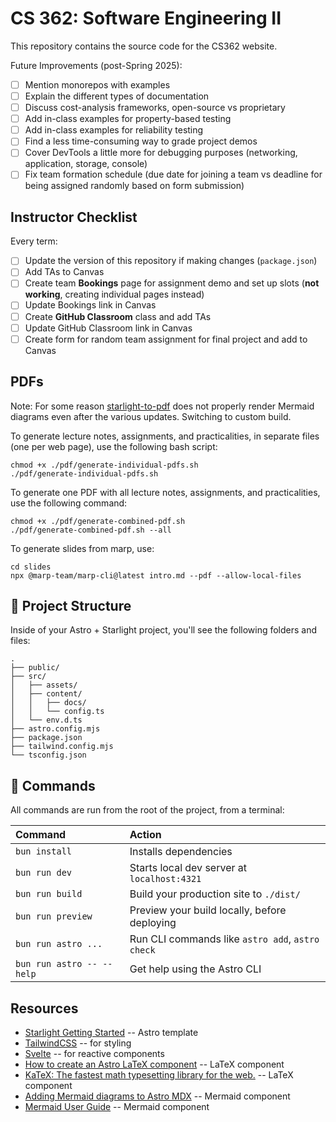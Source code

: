 # CS 362: Software Engineering II

This repository contains the source code for the CS362 website.

Future Improvements (post-Spring 2025):

- [ ] Mention monorepos with examples
- [ ] Explain the different types of documentation
- [ ] Discuss cost-analysis frameworks, open-source vs proprietary
- [ ] Add in-class examples for property-based testing
- [ ] Add in-class examples for reliability testing
- [ ] Find a less time-consuming way to grade project demos
- [ ] Cover DevTools a little more for debugging purposes (networking, application, storage, console)
- [ ] Fix team formation schedule (due date for joining a team vs deadline for being assigned randomly based on form submission)

## Instructor Checklist

Every term:

- [ ] Update the version of this repository if making changes (`package.json`)
- [ ] Add TAs to Canvas
- [ ] Create team **Bookings** page for assignment demo and set up slots (**not working**, creating individual pages instead)
- [ ] Update Bookings link in Canvas
- [ ] Create **GitHub Classroom** class and add TAs
- [ ] Update GitHub Classroom link in Canvas
- [ ] Create form for random team assignment for final project and add to Canvas

## PDFs

Note: For some reason [starlight-to-pdf](https://github.com/Linkerin/starlight-to-pdf) does not properly render Mermaid diagrams even after the various updates. Switching to custom build.

To generate lecture notes, assignments, and practicalities, in separate files (one per web page), use the following bash script:

```shell
chmod +x ./pdf/generate-individual-pdfs.sh
./pdf/generate-individual-pdfs.sh
```

To generate one PDF with all lecture notes, assignments, and practicalities, use the following command:

```shell
chmod +x ./pdf/generate-combined-pdf.sh
./pdf/generate-combined-pdf.sh --all
```

To generate slides from marp, use:

```shell
cd slides
npx @marp-team/marp-cli@latest intro.md --pdf --allow-local-files
```

## 🚀 Project Structure

Inside of your Astro + Starlight project, you'll see the following folders and files:

```text
.
├── public/
├── src/
│   ├── assets/
│   ├── content/
│   │   ├── docs/
│   │   └── config.ts
│   └── env.d.ts
├── astro.config.mjs
├── package.json
├── tailwind.config.mjs
└── tsconfig.json
```

## 🧞 Commands

All commands are run from the root of the project, from a terminal:

| Command                   | Action                                           |
| :------------------------ | :----------------------------------------------- |
| `bun install`             | Installs dependencies                            |
| `bun run dev`             | Starts local dev server at `localhost:4321`      |
| `bun run build`           | Build your production site to `./dist/`          |
| `bun run preview`         | Preview your build locally, before deploying     |
| `bun run astro ...`       | Run CLI commands like `astro add`, `astro check` |
| `bun run astro -- --help` | Get help using the Astro CLI                     |

## Resources

- [Starlight Getting Started](https://starlight.astro.build/getting-started/) -- Astro template
- [TailwindCSS](https://tailwindcss.com/) -- for styling
- [Svelte](https://svelte.dev/docs/svelte/overview) -- for reactive components
- [How to create an Astro LaTeX component](https://danidiaztech.com/create-astro-latex-component/) -- LaTeX component
- [KaTeX: The fastest math typesetting library for the web.](https://katex.org/) -- LaTeX component
- [Adding Mermaid diagrams to Astro MDX](https://xkonti.tech/blog/astro-mermaid-mdx/) -- Mermaid component
- [Mermaid User Guide](https://mermaid.js.org/intro/getting-started.html) -- Mermaid component
